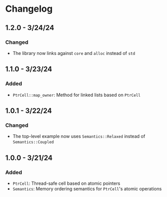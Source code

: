 # Changelog

## 1.2.0 - 3/24/24

### Changed
- The library now links against `core` and `alloc` instead of `std`

## 1.1.0 - 3/23/24

### Added
- `PtrCell::map_owner`: Method for linked lists based on `PtrCell`

## 1.0.1 - 3/22/24

### Changed
- The top-level example now uses `Semantics::Relaxed` instead of `Semantics::Coupled`

## 1.0.0 - 3/21/24

### Added
- `PtrCell`: Thread-safe cell based on atomic pointers
- `Semantics`: Memory ordering semantics for `PtrCell`'s atomic operations
